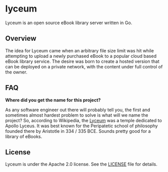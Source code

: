 # lyceum

Lyceum is an open source eBook library server written in Go.

## Overview

The idea for Lyceum came when an arbitrary file size limit was hit while
attempting to upload a newly purchased eBook to a popular cloud based eBook
library service. The desire was born to create a hosted version that can be
deployed on a private network, with the content under full control of the owner.

## FAQ

__Where did you get the name for this project?__

As any software engineer out there will probably tell you, the first and
sometimes almost hardest problem to solve is what will we name the project? So,
according to Wikipedia, the [Lyceum](https://en.wikipedia.org/wiki/Lyceum_(Classical))
was a temple dedicated to Apollo Lyceus. It was best known for the Peripatetic
school of philosophy founded there by Aristotle in 334 / 335 BCE. Sounds pretty
good for a library of eBooks.

## License

Lyceum is under the Apache 2.0 license. See the [LICENSE][license_file] file for details.

[license_file]:./LICENSE
